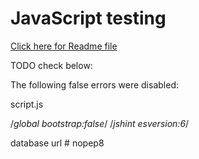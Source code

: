 # JavaScript testing

[Click here for Readme file](/README.md#user-story-testing)

TODO check below:

The following false errors were disabled:

script.js

/*global bootstrap:false*/
/*jshint esversion:6*/

database url # nopep8